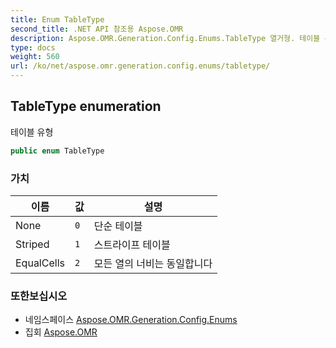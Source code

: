 ```yaml
---
title: Enum TableType
second_title: .NET API 참조용 Aspose.OMR
description: Aspose.OMR.Generation.Config.Enums.TableType 열거형. 테이블 유형
type: docs
weight: 560
url: /ko/net/aspose.omr.generation.config.enums/tabletype/
---
```

## TableType enumeration

테이블 유형

```csharp
public enum TableType
```

### 가치

| 이름 | 값 | 설명 |
| --- | --- | --- |
| None | `0` | 단순 테이블 |
| Striped | `1` | 스트라이프 테이블 |
| EqualCells | `2` | 모든 열의 너비는 동일합니다 |

### 또한보십시오

* 네임스페이스 [Aspose.OMR.Generation.Config.Enums](../../aspose.omr.generation.config.enums/)
* 집회 [Aspose.OMR](../../)


